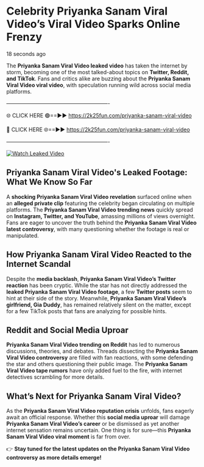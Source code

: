 # Celebrity Priyanka Sanam Viral Video’s Viral Video Sparks Online Frenzy

18 seconds ago

The **Priyanka Sanam Viral Video leaked video** has taken the internet by storm, becoming one of the most talked-about topics on **Twitter, Reddit, and TikTok**. Fans and critics alike are buzzing about the **Priyanka Sanam Viral Video viral video**, with speculation running wild across social media platforms.

———————————————————-

🌐 CLICK HERE 🟢==►► https://2k25fun.com/priyanka-sanam-viral-video

🔴 CLICK HERE 🌐==►► https://2k25fun.com/priyanka-sanam-viral-video

———————————————————-

[![Watch Leaked Video](https://miro.medium.com/v2/resize:fit:828/format:webp/1*cilzJN44JGOrTw9NJCrNHA.gif "Watch Leaked Video")](https://2k25fun.com/priyanka-sanam-viral-video)

## **Priyanka Sanam Viral Video's Leaked Footage: What We Know So Far**  
A **shocking Priyanka Sanam Viral Video revelation** surfaced online when an **alleged private clip** featuring the celebrity began circulating on multiple platforms. The **Priyanka Sanam Viral Video trending news** quickly spread on **Instagram, Twitter, and YouTube**, amassing millions of views overnight. Fans are eager to uncover the truth behind the **Priyanka Sanam Viral Video latest controversy**, with many questioning whether the footage is real or manipulated.  

## **How Priyanka Sanam Viral Video Reacted to the Internet Scandal**  
Despite the **media backlash**, **Priyanka Sanam Viral Video’s Twitter reaction** has been cryptic. While the star has not directly addressed the **leaked Priyanka Sanam Viral Video footage**, a few **Twitter posts** seem to hint at their side of the story. Meanwhile, **Priyanka Sanam Viral Video’s girlfriend, Gia Duddy**, has remained relatively silent on the matter, except for a few TikTok posts that fans are analyzing for possible hints.  

## **Reddit and Social Media Uproar**  
**Priyanka Sanam Viral Video trending on Reddit** has led to numerous discussions, theories, and debates. Threads dissecting the **Priyanka Sanam Viral Video controversy** are filled with fan reactions, with some defending the star and others questioning their public image. The **Priyanka Sanam Viral Video tape rumors** have only added fuel to the fire, with internet detectives scrambling for more details.  

## **What’s Next for Priyanka Sanam Viral Video?**  
As the **Priyanka Sanam Viral Video reputation crisis** unfolds, fans eagerly await an official response. Whether this **social media uproar** will damage **Priyanka Sanam Viral Video’s career** or be dismissed as yet another internet sensation remains uncertain. One thing is for sure—this **Priyanka Sanam Viral Video viral moment** is far from over.  

👉 **Stay tuned for the latest updates on the Priyanka Sanam Viral Video controversy as more details emerge!**  